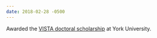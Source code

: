 ```yaml
---
date: 2018-02-28 -0500
---
```

Awarded the [VISTA doctoral scholarship](http://vista.info.yorku.ca/opportunities/training-scholarships/doctoral-scholarships/) at York University.
